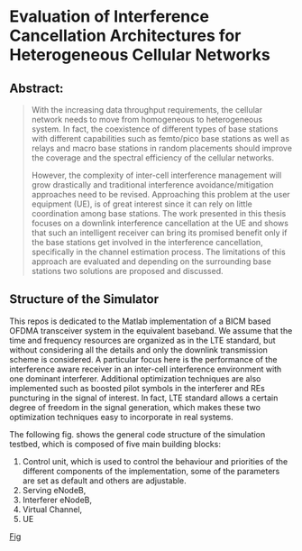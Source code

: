 # Evaluation of Interference Cancellation Architectures for Heterogeneous Cellular Networks


## Abstract:

> With the increasing data throughput requirements, the cellular network needs to move from homogeneous to heterogeneous system. In fact, the coexistence of different types of base stations with different capabilities such as femto/pico base stations as well as relays and macro base stations in random placements should improve the coverage and the spectral efficiency of the cellular networks.
> 
> However, the complexity of inter-cell interference management will grow drastically and traditional interference avoidance/mitigation approaches need to be revised. Approaching this problem at the user equipment (UE), is of great interest since it can rely on little coordination among base stations.
>  The work presented in this thesis focuses on a downlink interference cancellation at the UE and shows that such an intelligent receiver can bring its promised benefit only if the base stations get involved in the interference cancellation, specifically in the channel estimation process. The limitations of this approach are evaluated and depending on the surrounding base stations two solutions are proposed and discussed.


## Structure of the Simulator

This repos is dedicated to the Matlab implementation of a BICM based OFDMA transceiver system in the equivalent baseband. We assume that the time and frequency resources are organized as in the LTE standard, but without considering all the details and only the downlink transmission scheme is considered.
A particular focus here is the performance of the interference aware receiver in an inter-cell interference environment with one dominant interferer. Additional optimization techniques are also implemented such as boosted pilot symbols in the interferer and REs puncturing in the signal of interest.
In fact, LTE standard allows a certain degree of freedom in the signal generation, which makes these two optimization techniques easy to incorporate in real systems.

The following fig. shows the general code structure of the simulation testbed, which is composed of five main building blocks:

1. Control unit, which is used to control the behaviour and priorities of the different components of the implementation, some of the parameters are set as default and others are adjustable.
2. Serving eNodeB,
3. Interferer eNodeB,
4. Virtual Channel,
5. UE


[Fig](https://s3-us-west-2.amazonaws.com/secure.notion-static.com/ded9bc49-dbb3-4976-9005-4960496464e8/Untitled.png)

